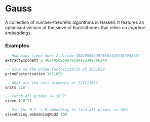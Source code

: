 # Gauss
A collection of number-theoretic algorithms in Haskell. It features an optimised version of the sieve of Eratosthenes that relies on _coprime embeddings_.

### Examples
```haskell
-- How many times does 2 divide 4024050954978504420349706240?
extractExponent 2 4024050954978504420349706240

-- Give me the prime factorization of 1051050
primeFactorization 1051050

-- What are the unit elements of Z/Z(210)?
units 210

-- Fetch all primes <= 10^7!
sieve (10^7)

-- Use the M_2 -> N embedding to find all primes <= 100!
sieveUsing embeddingMod2 100
```
